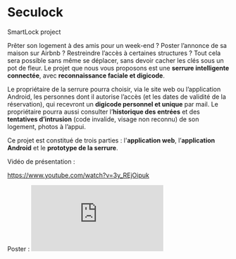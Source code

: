 # Seculock
SmartLock project

Prêter son logement à des amis pour un week-end ? Poster l’annonce de sa maison sur Airbnb ? Restreindre l’accès à certaines structures ? Tout cela sera possible sans même se déplacer, sans devoir cacher les clés sous un pot de fleur. Le projet que nous vous proposons est une **serrure intelligente connectée**, avec **reconnaissance faciale et digicode**.

Le propriétaire de la serrure pourra choisir, via le site web ou l’application Android, les personnes dont il autorise l’accès (et les dates de validité de la réservation), qui recevront un **digicode personnel et unique** par mail. Le propriétaire pourra aussi consulter l’**historique des entrées** et des **tentatives d’intrusion** (code invalide, visage non reconnu) de son logement, photos à l’appui.

Ce projet est constitué de trois parties : l'**application web**, l’**application Android** et le **prototype de la serrure**.

Vidéo de présentation :

https://www.youtube.com/watch?v=3y_REjOipuk


Poster :
![Poster](https://github.com/petious/Seculock/blob/master/Poster_Seculock.pdf)


